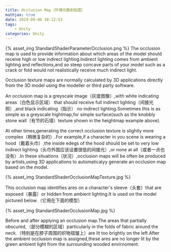 ```yaml
---
title: Occlusion Map（环境光散射贴图）
mathjax: true
date: 2019-09-06 10:12:53
tags:
	- Unity
categories: Unity
---
```

{% asset_img StandardShaderParameterOcclusion.png %}
The occlusion map is used to provide information about which areas of the model should receive high or low indirect lighting.Indirect lighting comes from ambient lighting and reflections,and so steep concave parts of your model such as a crack or fold would not realistically receive much indirect light.

Occlusion texture maps are normally calculated by 3D applications directly from the 3D model using the modeller or third party software.

An occlusion map is a greyscale image（灰度图像）,with white indicating areas（白色显示区域） that should receive full indirect lighting（间接光照）,and black indicating（指示） no indirect lighting.Sometimes this is as simple as a greyscale hightmap,for simple surface(such as the knobbly stone wall（有节的石墙）texture shown in the heightmap example above).

At other times,generating the correct occlusion texture is slightly more complex（稍微复杂的）.For example,if a character in you scene is wearing a hood（戴着头巾）,the inside edegs of the hood should be set to very low indirect lighting（头巾外围应该设置很低的间接光）,or none at all（或者一点也没有）.In these situations（状况）,occlusion maps will be often be produced by artists,using 3D applications to automaticalyy generate an occlusion map based on the model.

{% asset_img StandardShaderOcclusionMapTexture.jpg %}

This occlusion map identifies ares on a character's sleeve（头套）that are exposed（暴露）or hidden from ambient lighting.It is used on the model pictured below.（它用在下面的模型）

{% asset_img StandardShaderOcclusionMap.jpg %}

Before and after applying an occlusion map.The areas that partially obscured,（部分模糊的区域）particularly in the folds of fabric around the neck.（特别是在脖子周围的织物褶皱上）are lit too brightly on the left.After the ambient occlusion map is assigned,these ares are no longer lit by the green ambient light from the surrounding wooded envirnoment.